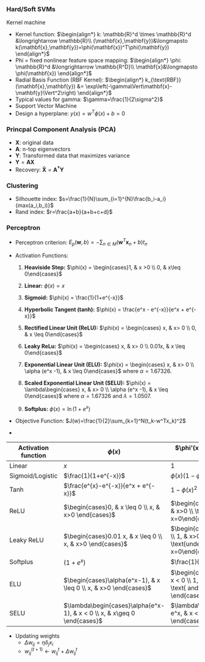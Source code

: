 ### Hard/Soft SVMs 
Kernel machine
- Kernel function: $\begin{align*} k: \mathbb{R}^d \times \mathbb{R}^d &\longrightarrow \mathbb{R}\\ (\mathbf{x},\mathbf{y})&\longmapsto k(\mathbf{x},\mathbf{y})=\phi(\mathbf{x})^T\phi(\mathbf{y}) \end{align*}$
- Phi = fixed nonlinear feature space mapping: $\begin{align*} \phi: \mathbb{R}^d &\longrightarrow \mathbb{R^D}\\ \mathbf{x}&\longmapsto \phi(\mathbf{x}) \end{align*}$
- Radial Basis Function (RBF Kernel): $\begin{align*} k_{\text{RBF}}(\mathbf{x},\mathbf{y}) &= \exp\left(-\gamma\Vert\mathbf{x}-\mathbf{y}\Vert^2\right) \end{align*}$
- Typical values for gamma: $\gamma=\frac{1}{2\sigma^2}$
- Support Vector Machine
- Design a hyperplane: $y(x) = w^T\phi(x) + b = 0$
### Princpal Component Analysis (PCA)
- $\mathbf{X}$: original data
- $\mathbf{A}$: n-top eigenvectors
- $\mathbf{Y}$: Transformed data that maximizes variance
- $\mathbf{Y}=\mathbf{A}\mathbf{X}$
- Recovery:  $\mathbf{\hat{X}}=\mathbf{A^\dagger}\mathbf{Y}$
### Clustering
- Silhouette index: $s=\frac{1}{N}\sum_{i=1}^{N}\frac{b_i-a_i}{max(a_i,b_i)}$
- Rand index: $r=\frac{a+b}{a+b+c+d}$
### Perceptron
- Perceptron criterion: $E_p(\mathbf{w},b)=-\sum_{n\in M}(\mathbf{w}^T\mathbf{x}_n+b)t_n$
- Activation Functions:
	1. **Heaviside Step:** $\phi(x) = \begin{cases}1, & x >0 \\ 0, & x\leq 0\end{cases}$
	2. **Linear:** $\phi(x) = x$
	
	3. **Sigmoid:** $\phi(x) = \frac{1}{1+e^{-x}}$
	
	4. **Hyperbolic Tangent (tanh):** $\phi(x) = \frac{e^x - e^{-x}}{e^x + e^{-x}}$
	
	5. **Rectified Linear Unit (ReLU):** $\phi(x) = \begin{cases} x, & x> 0 \\ 0, & x \leq 0\end{cases}$
	
	6. **Leaky ReLu:** $\phi(x) = \begin{cases} x, & x> 0 \\ 0.01x, & x \leq 0\end{cases}$
	
	7. **Exponential Linear Unit (ELU):** $\phi(x) = \begin{cases} x, & x> 0 \\ \alpha (e^x -1), & x \leq 0\end{cases}$
	where $\alpha=1.67326$.
	
	8. **Scaled Exponential Linear Unit (SELU):** $\phi(x) = \lambda\begin{cases} x, & x> 0 \\ \alpha (e^x -1), & x \leq 0\end{cases}$
	where $\alpha=1.67326$ and $\lambda=1.0507$.
	
	9. **Softplus:** $\phi(x) = \ln(1+e^x)$
	
- Objective Function: $J(w)=\frac{1}{2}\sum_{k=1}^N(t_k-w^Tx_k)^2$
- 
| Activation function | $\phi(x)$ | $\phi'(x) = \frac{d\phi(x)}{dx}$ |
| -- | -- | -- |
| Linear | $x$ | $1$ |
| Sigmoid/Logistic | $\frac{1}{1+e^{-x}}$ | $\phi(x)(1-\phi(x))$ |
| Tanh | $\frac{e^{x}-e^{-x}}{e^x + e^{-x}}$ | $1-\phi(x)^2$ |
| ReLU | $\begin{cases}0, & x \leq 0 \\ x, & x>0 \end{cases}$ | $\begin{cases}0, & x < 0 \\ 1, & x>0 \\ \text{undefined}, & x=0\end{cases}$ |
| Leaky ReLU | $\begin{cases}0.01 x, & x \leq 0 \\ x, & x>0 \end{cases}$ | $\begin{cases}0.01, & x < 0 \\ 1, & x>0 \\ \text{undefined}, & x=0\end{cases}$ |
| Softplus | $(1+e^x)$ | $\frac{1}{1+e^{-x}}$ |
| ELU | $\begin{cases}\alpha(e^x-1), & x \leq 0 \\ x, & x>0 \end{cases}$ |  $\begin{cases}\alpha e^x, & x < 0 \\ 1, & x>0 \\ 1, & x>0 \text{ and } \alpha=1  \end{cases}$ |
| SELU | $\lambda\begin{cases}\alpha(e^x-1), & x < 0 \\ x, & x\geq 0 \end{cases}$ | $\lambda\begin{cases}\alpha e^x, & x < 0 \\ 1, & x\geq 0 \end{cases}$ |

- Updating weights
	- $\Delta w_{ij}=\eta\delta_jx_i$ 
	- $w_{ij}^{(t+1)}\leftarrow w_{ij}^t+\Delta w_{ij}^t$	
	